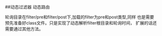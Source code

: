 ##动态过滤器 动态路由

轮询目录在filter/pre和filter/post下,加载的filter为pre和post类型,同样
也是需要预先准备好class文件。只是实现了动态解析filter根目录和轮询时间，
扩展的话还需要通过其他方法。